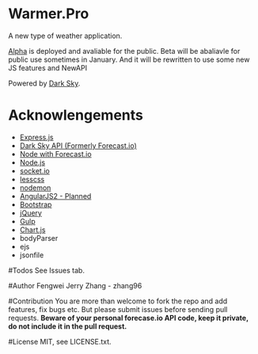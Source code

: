 # Warmer.Pro
A new type of weather application.

[Alpha](http://Warmer.pro) is deployed and avaliable for the public. Beta will be abaliavle for public use sometimes in January. And it will be rewritten to use some new JS features and NewAPI

Powered by [Dark Sky](https://darksky.net/poweredby/).

# Acknowlengements
- [Express.js](http://expressjs.com/)
- [Dark Sky API (Formerly Forecast.io)](https://darksky.net/dev/)
- [Node with Forecast.io](https://github.com/soplakanets/node-forecastio)
- [Node.js](https://nodejs.org/en/)
- [socket.io](http://socket.io/)
- [lesscss](http://lesscss.org)
- [nodemon](https://github.com/remy/nodemon)
- [AngularJS2 - Planned](https://angular.io/)
- [Bootstrap](http://getbootstrap.com/)
- [jQuery](http://jquery.com)
- [Gulp](http://gulpjs.com)
- [Chart.js](http://chartjs.org)
- bodyParser
- ejs
- jsonfile


#Todos
See Issues tab.

#Author
Fengwei Jerry Zhang - zhang96


#Contribution
You are more than welcome to fork the repo and add features, fix bugs etc. But please submit issues before sending pull requests.
**Beware of your personal forecase.io API code, keep it private, do not include it in the pull request.**

#License
MIT, see LICENSE.txt.


